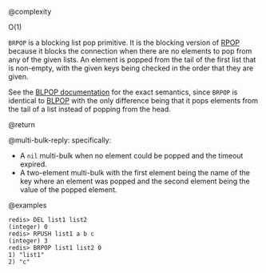 @complexity

O(1)


`BRPOP` is a blocking list pop primitive.  It is the blocking version of
[RPOP](/commands/rpop) because it blocks the connection when there are no
elements to pop from any of the given lists. An element is popped from the
tail of the first list that is non-empty, with the given keys being checked
in the order that they are given.

See the [BLPOP documentation](/commands/blpop) for the exact semantics, since
`BRPOP` is identical to [BLPOP](/commands/blpop) with the only difference
being that it pops elements from the tail of a list instead of popping from the
head.

@return

@multi-bulk-reply: specifically:

* A `nil` multi-bulk when no element could be popped and the timeout expired.
* A two-element multi-bulk with the first element being the name of the key where an element
  was popped and the second element being the value of the popped element.

@examples

    redis> DEL list1 list2
    (integer) 0
    redis> RPUSH list1 a b c
    (integer) 3
    redis> BRPOP list1 list2 0
    1) "list1"
    2) "c"

